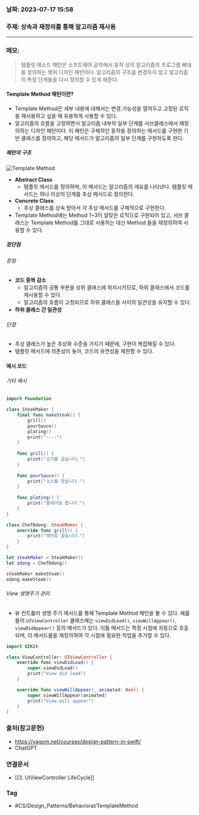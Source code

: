 ### 날짜: 2023-07-17 15:58

### 주제: 상속과 재정의를 통해 알고리즘 재사용
---
### 메모: 
> 템플릿 메소드 패턴은 소프트웨어 공학에서 동작 상의 알고리즘의 프로그램 뼈대를 정의하는 행위 디자인 패턴이다. 
> 알고리즘의 구조를 변경하지 않고 알고리즘의 특정 단계들을 다시 정의할 수 있게 해준다.
#### Template Method 패턴이란?
- Template Method은 세부 내용에 대해서는 변경 가능성을 열어두고 고정된 로직을 재사용하고 싶을 때 유용하게 사용할 수 있다. 
- 알고리즘의 흐름을 고정하면서 알고리즘 내부의 일부 단계를 서브클래스에서 재정의하는 디자인 패턴이다. 이 패턴은 구체적인 동작을 정의하는 메서드를 구현한 기반 클래스를 정의하고, 해당 메서드가 알고리즘의 일부 단계를 구현하도록 한다. 
##### 패턴의 구조 
![Template Method](https://user-images.githubusercontent.com/73867548/159426478-0a88fc7e-cc3f-4b7d-b77a-354d16d47fe7.jpg)
- **Abstract Class** 
	- 템플릿 메서드를 정의하며, 이 메서드는 알고리즘의 개요를 나타낸다. 템플릿 메서드는 하나 이상의 단계를 추상 메서드로 정의한다. 
- **Concrete Class** 
	- 추상 클래스를 상속 받아서 각 추상 메서드를 구체적으로 구현한다.
- Template Method에는 Method 1~3이 알맞은 로직으로 구현되어 있고, 서브 클래스는 Template Method를 그대로 사용하는 대신 Method 들을 재정의하여 사용할 수 있다. 
##### 장단점 
###### 장점
- **코드 중복 감소**
	- 알고리즘의 공통 부분을 상위 클래스에 위치시키므로, 하위 클래스에서 코드를 재사용할 수 있다. 
	- 알고리즘의 흐름이 고정되므로 하위 클래스들 사이의 일관성을 유지할 수 있다. 
- **하위 클래스 간 일관성** 
###### 단점
- 추상 클래스가 높은 추상화 수준을 가지기 때문에, 구현이 복잡해질 수 있다. 
- 템플릿 메서드에 의존성이 놓아, 코드의 유연성을 제한할 수 있다. 
#### 예시 코드
###### 기타 예시 
``` swift 
import Foundation

class SteakMaker {
    final func makeSteak() {
        grill()
        pourSauce()
        plating()
        print("----")
    }
    
    func grill() {
        print("고기를 굽습니다.")
    }
    
    func pourSauce() {
        print("소스를 붓습니다.")
    }
    
    func plating() {
        print("플레이팅 합니다.")
    }
}

class ChefOdong: SteakMaker {
    override func grill() {
        print("레어로 굽습니다.")
    }
}

let steakMaker = SteakMaker()
let odong = ChefOdong()

steakMaker.makeSteak()
odong.makeSteak()
```
###### View 생명주기 관리  
- 뷰 컨트롤러 생명 주기 메서드를 통해 Template Method 패턴을 볼 수 있다. 예를 들어 `UIViewController` 클래스에는 `viewDidLoad()`, `viewWillAppear()`, `viewDidAppear()` 등의 메서드가 있다. 이들 메서드는 특정 시점에 자동으로 호출되며, 이 메서드를을 재정의하여 각 시점에 필요한 작업을 추가할 수 있다.
``` swift 
import UIKit

class ViewController: UIViewController {
    override func viewDidLoad() {
        super.viewDidLoad()
        print("View did load")
    }

    override func viewWillAppear(_ animated: Bool) {
        super.viewWillAppear(animated)
        print("View will appear")
    }
}
```

### 출처(참고문헌) 
- https://yagom.net/courses/design-pattern-in-swift/
- ChatGPT

### 연결문서 
- [[3. UIViewController LifeCycle]]

### Tag
- #CS/Design_Patterns/Behavioral/TemplateMethod 